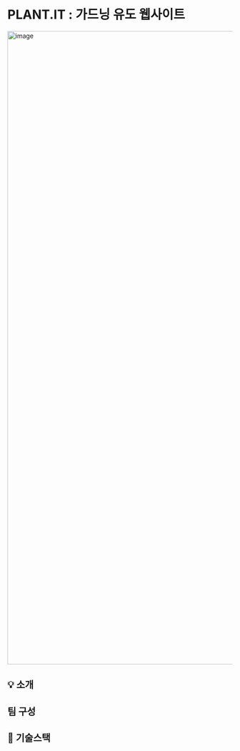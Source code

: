 # PLANT.IT : 가드닝 유도 웹사이트 
<img width="1418" alt="image" src="https://user-images.githubusercontent.com/86584041/223015659-e10b33ff-c9de-4448-9b1e-c82141d59d4c.png">


## :bulb: 소개
  
## 팀 구성
  
## 🔧 기술스택
